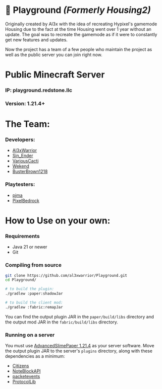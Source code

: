 # 🛝 Playground *(Formerly Housing2)*
Originally created by Al3x with the idea of recreating Hypixel's gamemode Housing due to the fact at the time Housing went over 1 year without an update. The goal was to recreate the gamemode as if it were to constantly get new features and updates.

Now the project has a team of a few people who maintain the project as well as the public server you can join right now.

# Public Minecraft Server
### IP: playground.redstone.llc
### Version: 1.21.4+

# The Team:
### Developers:
- [Al3xWarrior](https://github.com/al3xwarrior)
- [Sin_Ender](https://github.com/sinender)
- [VariousCacti](https://github.com/VariousCacti)
- [Wekend](https://github.com/Wekendd)
- [BusterBrown1218](https://github.com/BusterBrown1218)
### Playtesters:
- [pjma](https://github.com/npjma)
- [PixelBedrock](https://github.com/PixelBedrock)

# How to Use on your own:
### Requirements
- Java 21 or newer
- Git

### Compiling from source
```bash
git clone https://github.com/al3xwarrior/Playground.git
cd Playground/

# to build the plugin:
./gradlew :paper:shadowJar

# to build the client mod:
./gradlew :fabric:remapJar
```
You can find the output plugin JAR in the `paper/build/libs` directory and the output mod JAR in the `fabric/build/libs` directory.

### Running on a server
You must use [AdvancedSlimePaper 1.21.4](https://ci.infernalsuite.com/repository/download/AdvancedSlimePaper_Build/2762:id/output/asp-server.jar) as your server software.
Move the output plugin JAR to the server's `plugins` directory, along with these dependencies as a minimum:
- [Citizens](https://ci.citizensnpcs.co/job/citizens2/)
- [NoteBlockAPI](https://modrinth.com/plugin/noteblockapi)
- [packetevents](https://modrinth.com/plugin/packetevents)
- [ProtocolLib](https://github.com/dmulloy2/ProtocolLib/releases)
